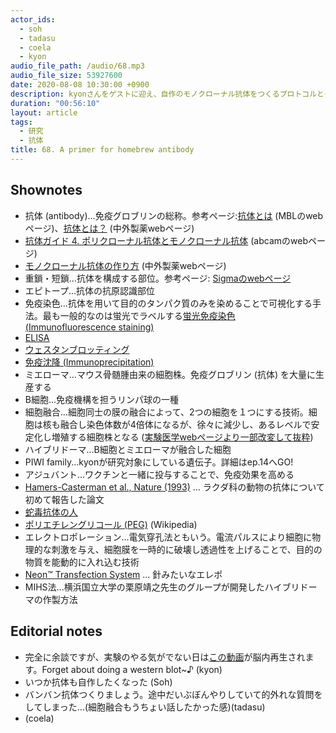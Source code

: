 ```yaml
---
actor_ids:
  - soh
  - tadasu
  - coela
  - kyon
audio_file_path: /audio/68.mp3
audio_file_size: 53927600
date: 2020-08-08 10:30:00 +0900
description: kyonさんをゲストに迎え、自作のモノクローナル抗体をつくるプロトコルとその魅力について教えてもらいました。
duration: "00:56:10"
layout: article
tags:
  - 研究
  - 抗体
title: 68. A primer for homebrew antibody
---
```


## Shownotes
- 抗体 (antibody)...免疫グロブリンの総称。参考ページ:[抗体とは](https://ruo.mbl.co.jp/bio/support/method/antibody.html) (MBLのwebページ)、[抗体とは？](https://www.chugai-pharm.co.jp/ptn/bio/antibody/antibodyp05.html) (中外製薬webページ)
- [抗体ガイド 4. ポリクローナル抗体とモノクローナル抗体](https://www.abcam.co.jp/protocols/a-comparison-between-polyclonal-and-monoclonal-2) (abcamのwebページ)
- [モノクローナル抗体の作り方](https://www.chugai-pharm.co.jp/ptn/bio/antibody/antibodyp12.html) (中外製薬webページ)
- 重鎖・短鎖...抗体を構成する部位。参考ページ: [Sigmaのwebページ](https://www.sigmaaldrich.com/japan/lifescience/antibody/antibody-basics.html)
- エピトープ...抗体の抗原認識部位
- 免疫染色...抗体を用いて目的のタンパク質のみを染めることで可視化する手法。最も一般的なのは蛍光でラベルする[蛍光免疫染色 (Immunofluorescence staining)](https://bit.ly/3gD5psS)
- [ELISA](https://ruo.mbl.co.jp/bio/support/method/elisa.html)
- [ウェスタンブロッティング](https://bit.ly/2DsZ4Sz)
- [免疫沈降 (Immunoprecipitation)](https://ruo.mbl.co.jp/bio/support/method/immunoprecipitation.html)
- ミエローマ...マウス骨髄腫由来の細胞株。免疫グロブリン (抗体) を大量に生産する
- B細胞...免疫機構を担うリンパ球の一種
- 細胞融合...細胞同士の膜の融合によって、2つの細胞を１つにする技術。細胞は核も融合し染色体数が4倍体になるが、徐々に減少し、あるレベルで安定化し増殖する細胞株となる ([実験医学webページより一部改変して抜粋](https://www.yodosha.co.jp/jikkenigaku/keyword/135.html))
- ハイブリドーマ...B細胞とミエローマが融合した細胞
- PIWI family...kyonが研究対象にしている遺伝子。詳細はep.14へGO!
- アジュバント...ワクチンと一緒に投与することで、免疫効果を高める
- [Hamers-Casterman et al., Nature (1993)](https://www.nature.com/articles/363446a0) ... ラクダ科の動物の抗体について初めて報告した論文
- [蛇毒抗体の人](https://gigazine.net/news/20171213-inject-snake-vemon-25-years/)
- [ポリエチレングリコール (PEG)](https://bit.ly/2PsY4Am) (Wikipedia)
- エレクトロポレーション...電気穿孔法ともいう。電流パルスにより細胞に物理的な刺激を与え、細胞膜を一時的に破壊し透過性を上げることで、目的の物質を能動的に入れ込む技術
- [Neon™ Transfection System](https://www.thermofisher.com/order/catalog/product/MPK5000#/MPK5000) ...  針みたいなエレポ
- MIHS法...横浜国立大学の栗原靖之先生のグループが開発したハイブリドーマの作製方法

## Editorial notes
- 完全に余談ですが、実験のやる気がでない日は[この動画](https://youtu.be/_7uCcRfrQ0A)が脳内再生されます。Forget about doing a western blot~♪ (kyon)
- いつか抗体も自作したくなった (Soh)
- バンバン抗体つくりましょう。途中だいぶぼんやりしていて的外れな質問をしてしまった...(細胞融合もうちょい話したかった感)(tadasu)
- (coela)
